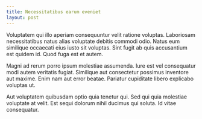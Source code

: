 ```yaml
---
title: Necessitatibus earum eveniet
layout: post
---
```

Voluptatem qui illo aperiam consequuntur velit ratione voluptas. Laboriosam necessitatibus natus alias voluptate debitis commodi odio. Natus eum similique occaecati eius iusto sit voluptas. Sint fugit ab quis accusantium est quidem id. Quod fuga est et autem.

Magni ad rerum porro ipsum molestiae assumenda. Iure est vel consequatur modi autem veritatis fugiat. Similique aut consectetur possimus inventore aut maxime. Enim nam aut error beatae. Pariatur cupiditate libero explicabo voluptas ut.

Aut voluptatem quibusdam optio quia tenetur qui. Sed qui quia molestiae voluptate at velit. Est sequi dolorum nihil ducimus qui soluta. Id vitae consequatur.
